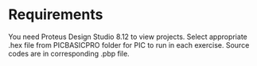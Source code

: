 # Requirements
You need Proteus Design Studio 8.12 to view projects. Select appropriate .hex file from PICBASICPRO folder for PIC to run in each exercise. Source codes are in corresponding .pbp file.
